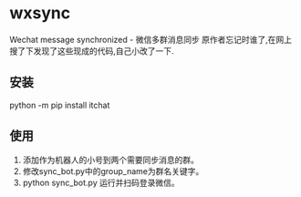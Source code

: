 # wxsync

Wechat message synchronized - 微信多群消息同步
原作者忘记时谁了,在网上搜了下发现了这些现成的代码,自己小改了一下.

## 安装
python -m pip install itchat

## 使用
1. 添加作为机器人的小号到两个需要同步消息的群。
2. 修改sync_bot.py中的group_name为群名关键字。
3. python sync_bot.py 运行并扫码登录微信。